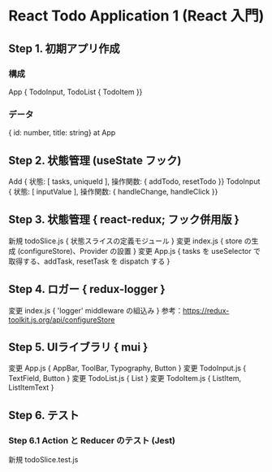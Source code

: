 # React Todo Application 1 (React 入門)

## Step 1. 初期アプリ作成
### 構成
App { TodoInput, TodoList { TodoItem }}
### データ
{ id: number, title: string} at App

## Step 2. 状態管理 (useState フック)
Add { 状態: [ tasks, uniqueId ], 操作関数: { addTodo, resetTodo }}
TodoInput { 状態: [ inputValue ], 操作関数: { handleChange, handleClick }}

## Step 3. 状態管理 { react-redux; フック併用版 }
新規 todoSlice.js { 状態スライスの定義モジュール }
変更 index.js { store の生成 (configureStore)、Provider の設置 }
変更 App.js { tasks を useSelector で取得する、addTask, resetTask を dispatch する }

## Step 4. ロガー { redux-logger }
変更 index.js { 'logger' middleware の組込み }
参考：https://redux-toolkit.js.org/api/configureStore

## Step 5. UIライブラリ { mui }
変更 App.js { AppBar, ToolBar, Typography, Button }
変更 TodoInput.js { TextField, Button }
変更 TodoList.js { List }
変更 TodoItem.js { ListItem, ListItemText }

## Step 6. テスト
### Step 6.1 Action と Reducer のテスト (Jest)
新規 todoSlice.test.js
